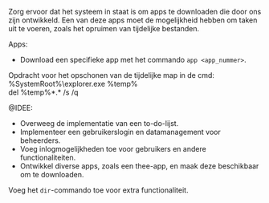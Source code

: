 Zorg ervoor dat het systeem in staat is om apps te downloaden die door ons zijn ontwikkeld. Een van deze apps moet de mogelijkheid hebben om taken uit te voeren, zoals het opruimen van tijdelijke bestanden.

Apps:

- Download een specifieke app met het commando `app <app_nummer>`.

Opdracht voor het opschonen van de tijdelijke map in de cmd:
%SystemRoot%\explorer.exe %temp%\
del %temp%\*.* /s /q

@IDEE:
- Overweeg de implementatie van een to-do-lijst.
- Implementeer een gebruikerslogin en datamanagement voor beheerders.
- Voeg inlogmogelijkheden toe voor gebruikers en andere functionaliteiten.
- Ontwikkel diverse apps, zoals een thee-app, en maak deze beschikbaar om te downloaden.

Voeg het `dir`-commando toe voor extra functionaliteit.
